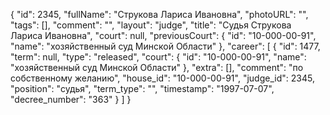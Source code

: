 {
    "id": 2345,
    "fullName": "Струкова Лариса Ивановна",
    "photoURL": "",
    "tags": [],
    "comment": "",
    "layout": "judge",
    "title": "Судья Струкова Лариса Ивановна",
    "court": null,
    "previousCourt": {
        "id": "10-000-00-91",
        "name": "хозяйственный суд Минской Области"
    },
    "career": [
        {
            "id": 1477,
            "term": null,
            "type": "released",
            "court": {
                "id": "10-000-00-91",
                "name": "хозяйственный суд Минской Области"
            },
            "extra": [],
            "comment": "по собственному желанию",
            "house_id": "10-000-00-91",
            "judge_id": 2345,
            "position": "судья",
            "term_type": "",
            "timestamp": "1997-07-07",
            "decree_number": "363"
        }
    ]
}